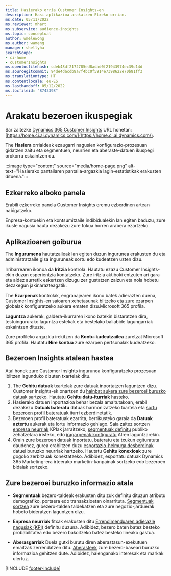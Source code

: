 ```yaml
---
title: Hasierako orria Customer Insights-en
description: Hasi aplikazioa arakatzen Etxeko orrian.
ms.date: 05/11/2022
ms.reviewer: mhart
ms.subservice: audience-insights
ms.topic: conceptual
author: wmelewong
ms.author: wameng
manager: shellyha
searchScope:
- ci-home
- customerInsights
ms.openlocfilehash: cdeb48df2172785ed8adad0f21943974ec39d14d
ms.sourcegitcommit: 94de4dacdb8a7f4bc0f5914e7398622e70b81ff3
ms.translationtype: HT
ms.contentlocale: eu-ES
ms.lasthandoff: 05/12/2022
ms.locfileid: "8743398"
---
```

# <a name="explore-customer-insights"></a>Arakatu bezeroen ikuspegiak

Sar zaitezke [Dynamics 365 Customer Insights](https://home.ci.ai.dynamics.com/) URL honetan: [https://home.ci.ai.dynamics.com/](https://home.ci.ai.dynamics.com/).

The **Hasiera** orrialdeak ezaugarri nagusien konfigurazio-prozesuan gidatzen zaitu eta segmentuen, neurrien eta aberaste-datuen ikuspegi orokorra eskaintzen du.

:::image type="content" source="media/home-page.png" alt-text="Hasierako pantailaren pantaila-argazkia lagin-estatistikak erakusten dituena.":::

## <a name="left-side-pane"></a>Ezkerreko alboko panela

Erabili ezkerreko panela Customer Insights eremu ezberdinen artean nabigatzeko. 

Enpresa-kontuekin eta kontsumitzaile indibidualekin lan egiten baduzu, zure ikusle nagusia hauta dezakezu zure fokua horren arabera ezartzeko. 

## <a name="application-header"></a>Aplikazioaren goiburua

The **Ingurumena** hautatzaileak lan egiten duzun ingurunea erakusten du eta administratzaile gisa inguruneak sortu edo kudeatzen uzten dizu.

Irribarrearen ikonoa da **Iritzia** kontrola. Hautatu ezazu Customer Insights-ekin duzun esperientzia kontatzeko. Zure iritzia aktiboki entzuten ari gara eta aldez aurretik eskertzen dizugu zer gustatzen zaizun eta nola hobetu dezakegun jakinarazteagatik.

The **Ezarpenak** kontrolak, engranajearen ikono batek adierazten duena, Customer Insights-en saioaren xehetasunak biltzeko eta zure ezarpen globalak konfiguratzeko aukera ematen dizu.Microsoft 365 profila. 

**Laguntza** aukerak, galdera-ikurraren ikono batekin bistaratzen dira, testuingururako laguntza estekak eta bestelako baliabide lagungarriak eskaintzen dituzte.

Zure profileko argazkia irekitzen da **Kontu-kudeatzailea** zuretzat Microsoft 365 profila. Hautatu **Nire kontua** zure ezarpen pertsonalak kudeatzeko.

## <a name="getting-started-with-customer-insights-section"></a>Bezeroen Insights atalean hastea

Atal honek zure Customer Insights ingurunea konfiguratzeko prozesuan ibiltzen lagunduko dizuten txartelak ditu. 

1. The **Gehitu datuak** txartelak zure datuak inportatzen laguntzen dizu. Customer Insights-ek onartzen du [hainbat aukera zure bezeroei buruzko datuak sartzeko](data-sources.md). Hautatu **Gehitu datu-iturriak** hasteko.
1. Hasierako datuen inportazioa behar bezala amaitutakoan, erabil dezakezu **Datuak bateratu** datuak harmonizatzeko txartela eta [sortu bezeroen profil bateratuak](data-unification.md) iturri ezberdinetatik. 
1. Bezeroen profil bateratuak ezarrita, berrikusteko garaia da **Datuak aztertu** aukerak eta lortu informazio gehiago. Saia zaitez sortzen [enpresa neurriak](measures.md) KPIak jarraitzeko, [segmentuak definitu](segments.md) publiko zehatzetara iristeko, edo [iragarpenak konfiguratu](predictions-overview.md) AIren laguntzarekin.
1. Orain zure bezeroen datuak inportatu, bateratu eta txukun egituratuta daudenez, gurea erabiltzen duzu [esportazio-helmuga desberdinak](export-destinations.md) datuei buruzko neurriak hartzeko. Hautatu **Gehitu konexioak** zure gogoko zerbitzuak konektatzeko. Adibidez, esportatu datuak Dynamics 365 Marketing-era irteerako marketin-kanpainak sortzeko edo bezeroen bidaiak sortzeko. 

## <a name="your-customer-insights-section"></a>Zure bezeroei buruzko informazio atala

- **Segmentuak** bezero-taldeak erakusten ditu zuk definitu dituzun atributu demografiko, portaera edo transakzioetan oinarrituta. [Segmentuak sortzea](segments.md) zure bezero-taldea taldekatzen eta zure negozio-jarduerak hobeto bideratzen laguntzen dizu.

- **Enpresa neurriak** fitxak erakusten ditu [Errendimenduaren adierazle nagusiak (KPI)](measures.md) definitu duzuna. Adibidez, bezero baten batez besteko probabilitatea edo bezero bakoitzeko batez besteko lineako gastua.

- **Aberasgarriak** Duela gutxi burutu diren aberastasun-exekutuen emaitzak zerrendatzen ditu. [Aberasteek](enrichment-hub.md) zure bezero-baseari buruzko informazioa gehitzen dute. Adibidez, haienganako interesak eta markak ulertuz.


[!INCLUDE [footer-include](includes/footer-banner.md)]
